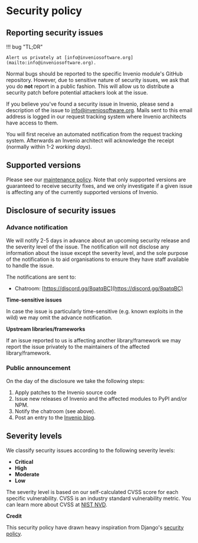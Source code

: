 # Security policy

## Reporting security issues

!!! bug "TL;DR"

    Alert us privately at [info@inveniosoftware.org](mailto:info@inveniosoftware.org).

Normal bugs should be reported to the specific Invenio module's GitHub
repository. However, due to sensitive nature of security issues, we ask that
you do **not** report in a public fashion. This will allow us to distribute a
security patch before potential attackers look at the issue.

If you believe you've found a security issue in Invenio, please send a
description of the issue to
[info@inveniosoftware.org](mailto:info@inveniosoftware.org>). Mails sent to
this email address is logged in our request tracking system where Invenio
architects have access to them.

You will first receive an automated notification from the request tracking
system. Afterwards an Invenio architect will acknowledge the receipt (normally
within 1-2 *working days*).

## Supported versions

Please see our [maintenance policy](maintenance-policy.md). Note that only
supported versions are guaranteed to receive security fixes, and we only
investigate if a given issue is affecting any of the currently supported
versions of Invenio.

## Disclosure of security issues

### Advance notification

We will notify 2-5 days in advance about an upcoming security release and the
severity level of the issue. The notification will not disclose any information
about the issue except the severity level, and the sole purpose of the
notification is to aid organisations to ensure they have staff available to
handle the issue.

The notifications are sent to:

  - Chatroom: [https://discord.gg/8qatqBC](https://discord.gg/8qatqBC)

**Time-sensitive issues**

In case the issue is particularly time-sensitive (e.g. known exploits in the
wild) we may omit the advance notification.

**Upstream libraries/frameworks**

If an issue reported to us is affecting another library/framework we may report
the issue privately to the maintainers of the affected library/framework.

### Public announcement

On the day of the disclosure we take the following steps:

  1. Apply patches to the Invenio source code
  2. Issue new releases of Invenio and the affected modules to PyPI and/or
     NPM.
  3. Notify the chatroom (see above).
  4. Post an entry to the [Invenio blog](https://inveniosoftware.org/blog/).

## Severity levels

We classify security issues according to the following severity levels:

- **Critical**
- **High**
- **Moderate**
- **Low**

The severity level is based on our self-calculated CVSS score for each specific
vulnerability. CVSS is an industry standard vulnerability metric. You can learn
more about CVSS at [NIST NVD](https://nvd.nist.gov/vuln-metrics/cvss).

**Credit**

This security policy have drawn heavy inspiration from Django's
[security policy](https://docs.djangoproject.com/en/2.2/internals/security/).
